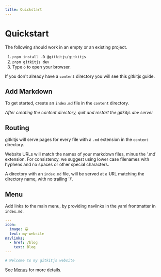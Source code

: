 ```yaml
---
title: Quickstart
---
```


# Quickstart

The following should work in an empty or an existing project.

1. `pnpm install -D @gitkitjs/gitkitjs`
2. `pnpm gitkitjs dev`
3. Type `o` to open your browser.

If you don't already have a `content` directory you will see this gitkitjs guide.

## Add Markdown

To get started, create an `index.md` file in the `content` directory.

_After creating the content directory, quit and restart the gitkitjs dev server_

## Routing

gitkitjs will serve pages for every file with a `.md` extension in the `content` directory.

Website URLs will match the names of your markdown files, minus the '.md' extension. For consistency, we suggest using lower case filenames with hyphens and no spaces or other special characters.

A directory with an `index.md` file, will be served at a URL matching the directory name, with no trailing '/'.

## Menu

Add links to the main menu, by providing navlinks in the yaml frontmatter in `index.md`.

```yaml
---
icon:
  image: 😀
  text: my-website
navlinks:
  - href: /blog
    text: Blog
---

# Welcome to my gitkitjs website
```

See [Menus](menus) for more details.